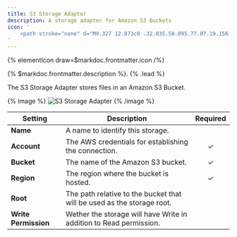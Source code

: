 ```yaml
---
title: S3 Storage Adapter
description: A storage adapter for Amazon S3 Buckets
icon: '
    <path stroke="none" d="M9.327 12.873c0 .32.035.58.095.77.07.19.156.397.277.622.043.07.06.138.06.199 0 .086-.051.173-.164.26l-.545.362a.415.415 0 0 1-.224.078c-.087 0-.173-.043-.26-.12a2.675 2.675 0 0 1-.311-.407 6.694 6.694 0 0 1-.268-.51c-.675.795-1.522 1.193-2.543 1.193-.726 0-1.305-.208-1.729-.623-.424-.415-.64-.968-.64-1.66 0-.735.26-1.332.787-1.781.527-.45 1.228-.675 2.119-.675.294 0 .596.026.916.07.32.043.649.112.995.19v-.632c0-.657-.139-1.115-.407-1.383-.277-.268-.743-.398-1.41-.398-.302 0-.613.035-.933.112a6.89 6.89 0 0 0-.934.294c-.138.061-.242.096-.303.113a.53.53 0 0 1-.138.026c-.121 0-.182-.087-.182-.268V8.28c0-.138.018-.242.06-.303a.647.647 0 0 1 .243-.181 4.978 4.978 0 0 1 1.09-.39 5.243 5.243 0 0 1 1.348-.164c1.03 0 1.782.234 2.266.7.476.468.718 1.177.718 2.128v2.802h.017Zm-3.51 1.314c.285 0 .579-.052.89-.155.311-.104.588-.295.821-.554.139-.164.243-.346.294-.553.052-.208.087-.459.087-.753v-.363a7.221 7.221 0 0 0-.796-.147 6.516 6.516 0 0 0-.812-.052c-.58 0-1.004.113-1.289.346-.285.234-.424.562-.424.995 0 .406.104.709.32.916.208.216.51.32.908.32Zm6.943.934c-.156 0-.26-.026-.329-.086-.069-.052-.13-.173-.181-.338l-2.032-6.684a1.515 1.515 0 0 1-.078-.346c0-.138.07-.216.207-.216h.848c.164 0 .277.026.337.086.07.052.121.173.173.338l1.453 5.724 1.349-5.724c.043-.173.095-.286.164-.338.07-.051.19-.086.346-.086h.692c.164 0 .276.026.346.086.069.052.13.173.164.338l1.366 5.793 1.496-5.793c.052-.173.113-.286.173-.338.07-.051.182-.086.337-.086h.805c.138 0 .216.07.216.216 0 .043-.009.087-.018.139a1.232 1.232 0 0 1-.06.216l-2.084 6.684c-.052.173-.112.285-.182.337a.553.553 0 0 1-.328.087h-.744c-.164 0-.277-.026-.346-.087-.069-.06-.13-.173-.164-.346l-1.34-5.577-1.332 5.569c-.043.173-.095.285-.164.346-.07.06-.19.086-.346.086h-.744Zm11.112.234c-.45 0-.9-.052-1.332-.156-.432-.104-.77-.216-.994-.346-.139-.078-.234-.164-.268-.242a.61.61 0 0 1-.052-.242v-.441c0-.182.069-.268.199-.268.052 0 .103.008.155.026.052.017.13.051.216.086.294.13.614.234.952.303.346.069.683.104 1.029.104.544 0 .968-.096 1.262-.286a.931.931 0 0 0 .45-.821.842.842 0 0 0-.234-.606c-.155-.164-.45-.311-.873-.45l-1.254-.388c-.631-.2-1.098-.493-1.383-.882a2.06 2.06 0 0 1-.433-1.254c0-.364.078-.683.234-.96.155-.277.363-.519.622-.71.26-.198.554-.345.9-.449.346-.104.709-.147 1.09-.147.19 0 .388.009.579.035.198.026.38.06.562.095.173.043.337.086.493.138.155.052.276.104.363.156.12.069.207.138.26.216.051.07.077.164.077.285v.407c0 .181-.07.276-.199.276-.07 0-.182-.034-.329-.103a3.956 3.956 0 0 0-1.66-.338c-.493 0-.882.078-1.15.243-.268.164-.406.415-.406.77 0 .241.086.449.26.613.172.164.492.329.95.476l1.228.389c.623.199 1.072.475 1.34.83.269.355.398.761.398 1.21 0 .373-.078.71-.225 1.004a2.326 2.326 0 0 1-.63.76 2.787 2.787 0 0 1-.96.485c-.39.121-.796.182-1.237.182ZM25.506 19.557c-2.845 2.101-6.978 3.217-10.532 3.217-4.981 0-9.469-1.842-12.859-4.903-.268-.242-.026-.57.294-.38 3.667 2.127 8.19 3.415 12.867 3.415 3.157 0 6.624-.657 9.815-2.006.476-.216.882.311.415.657Zm1.185-1.349c-.363-.467-2.404-.225-3.33-.112-.276.034-.32-.208-.069-.39 1.626-1.14 4.298-.812 4.61-.432.31.39-.087 3.061-1.609 4.341-.233.2-.458.095-.354-.164.345-.856 1.115-2.785.752-3.243Z"/>
'
---
```


{% elementIcon draw=$markdoc.frontmatter.icon /%}

{% $markdoc.frontmatter.description %}. {% .lead %}

The S3 Storage Adapter stores files in an Amazon S3 Bucket.

{% image %}
![S3 Storage Adapter](/assets/ytp/storage/adapter-s3.webp)
{% /image %}

| Setting | Description | Required |
| ------- | ----------- | :------: |
| **Name** | A name to identify this storage. |
| **Account** | The AWS credentials for establishing the connection. | &#x2713; |
| **Bucket** | The name of the Amazon S3 bucket. | &#x2713; |
| **Region** | The region where the bucket is hosted. | &#x2713; |
| **Root** | The path relative to the bucket that will be used as the storage root. |
| **Write Permission** | Wether the storage will have Write in addition to Read permission. |
